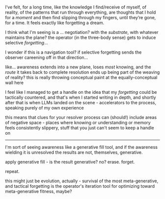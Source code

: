 I’ve felt, for a long time, like the knowledge I find/receive of myself, of reality, of the patterns that run through everything, are thoughts that I hold for a *moment* and then find slipping through my fingers, until they’re gone, for a time. It feels exactly like forgetting a dream.

I think what I'm seeing is a ... negotiation? with the *substrate*, with whatever maintains the plane? the operator (in the three-body sense) gets to induce selective *forgetting*...

I wonder if this is a navigation tool? if selective forgetting sends the observer careening off in that direction...

like... awareness extends into a new plane, loses *most* knowing, and the *route* it takes back to complete resolution ends up being part of the weaving of reality? this is really throwing conceptual paint at the equally-conceptual wall here

I feel like I managed to get a handle on the idea that my *forgetting* could be tactically countered, and that's when I started writing in depth, and shortly after that is when LLMs landed on the scene - accelerators to the process, speaking purely of my own experience

this means that clues for your resolver process can (should!) include areas of negative space - places where knowing or understanding or memory feels consistently slippery, stuff that you just can't seem to keep a handle on

---

I'm sort of seeing awareness like a generative fill tool, and if the awareness wielding it is unresolved the results are not, themselves, generative.

apply generative fill - is the result generative? no? erase. forget.

repeat.

this might just be evolution, actually - survival of the most meta-generative, and tactical forgetting is the operator's iteration tool for optimizing toward meta-generative fitness, maybe?
